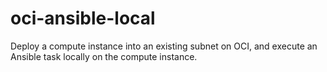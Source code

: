 # oci-ansible-local
Deploy a compute instance into an existing subnet on OCI, and execute an Ansible task locally on the compute instance.

